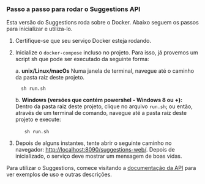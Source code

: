### Passo a passo para rodar o Suggestions API

Esta versão do Suggestions roda sobre o Docker. Abaixo seguem os passos para inicializar e utiliza-lo.


1. Certifique-se que seu serviço Docker esteja rodando.

2. Inicialize o `docker-compose` incluso no projeto. Para isso, já provemos um script sh que pode ser executado da seguinte forma:

    a. **unix/Linux/macOs**
      Numa janela de terminal, navegue até o caminho da pasta raiz deste projeto.

    ```
      sh run.sh
    ```

    b. **Windows (versões que contém powershel - Windows 8 ou +):**
      Dentro da pasta raiz deste projeto, clique no arquivo `run.sh`; ou então, através de um terminal de comando, navegue até a pasta raiz deste projeto e execute:

  ```
      sh run.sh
  ```

3. Depois de alguns instantes, tente abrir o seguinte caminho no navegador: [http://localhost:8090/suggestions-web/](http://localhost:8090/suggestions-web/). Depois de inicializado, o serviço deve mostrar um mensagem de boas vidas.


Para utilizar o Suggestions, comece visitando a [documentação da API](https://natarajanrodrigues.gitbooks.io/suggestions-api/content/) para ver exemplos de uso e outras descrições.
